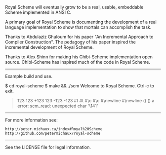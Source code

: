 Royal Scheme will eventually grow to be a real, usable,
embeddable Scheme implemented in ANSI C.

A primary goal of Royal Scheme is documenting the
development of a real language implementation to show
that mortals can accomplish the task.

Thanks to Abdulaziz Ghuloum for his paper "An Incremental
Approach to Compiler Construction". The pedagogy of his
paper inspired the incremental development of Royal Scheme.

Thanks to Alex Shinn for making his Chibi-Scheme
implementation open source. Chibi-Scheme has inspired
much of the code in Royal Scheme.

----

Example build and use.

$ cd royal-scheme
$ make && ./scm
Welcome to Royal Scheme. Ctrl-c to exit.
> 123
123
> +123
123
> -123
-123
> #t
#t
> #\c
#\c
> #\newline
#\newline
> ()
()
> a
error: scm_read: unexpected char '\141'

----

For more information see:

    http://peter.michaux.ca/index#Royal%20Scheme
    http://github.com/petermichaux/royal-scheme

----

See the LICENSE file for legal information.
